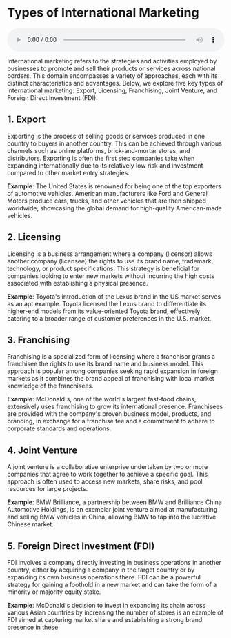 # Types of International Marketing

<audio controls style="width: 100%;">
  <source src="../../../../../audio/4th_sem/IM/Unit-1 Introduction to Global Marketing/1.e Types of International Marketing.mp3" type="audio/mpeg">
  Your browser does not support the audio element.
</audio>


International marketing refers to the strategies and activities employed by businesses to promote and sell their products or services across national borders. This domain encompasses a variety of approaches, each with its distinct characteristics and advantages. Below, we explore five key types of international marketing: Export, Licensing, Franchising, Joint Venture, and Foreign Direct Investment (FDI).

## 1. Export

Exporting is the process of selling goods or services produced in one country to buyers in another country. This can be achieved through various channels such as online platforms, brick-and-mortar stores, and distributors. Exporting is often the first step companies take when expanding internationally due to its relatively low risk and investment compared to other market entry strategies.

**Example**: The United States is renowned for being one of the top exporters of automotive vehicles. American manufacturers like Ford and General Motors produce cars, trucks, and other vehicles that are then shipped worldwide, showcasing the global demand for high-quality American-made vehicles.

## 2. Licensing

Licensing is a business arrangement where a company (licensor) allows another company (licensee) the rights to use its brand name, trademark, technology, or product specifications. This strategy is beneficial for companies looking to enter new markets without incurring the high costs associated with establishing a physical presence.

**Example**: Toyota's introduction of the Lexus brand in the US market serves as an apt example. Toyota licensed the Lexus brand to differentiate its higher-end models from its value-oriented Toyota brand, effectively catering to a broader range of customer preferences in the U.S. market.

## 3. Franchising

Franchising is a specialized form of licensing where a franchisor grants a franchisee the rights to use its brand name and business model. This approach is popular among companies seeking rapid expansion in foreign markets as it combines the brand appeal of franchising with local market knowledge of the franchisees.

**Example**: McDonald's, one of the world's largest fast-food chains, extensively uses franchising to grow its international presence. Franchisees are provided with the company's proven business model, products, and branding, in exchange for a franchise fee and a commitment to adhere to corporate standards and operations.

## 4. Joint Venture

A joint venture is a collaborative enterprise undertaken by two or more companies that agree to work together to achieve a specific goal. This approach is often used to access new markets, share risks, and pool resources for large projects.

**Example**: BMW Brilliance, a partnership between BMW and Brilliance China Automotive Holdings, is an exemplar joint venture aimed at manufacturing and selling BMW vehicles in China, allowing BMW to tap into the lucrative Chinese market.

## 5. Foreign Direct Investment (FDI)

FDI involves a company directly investing in business operations in another country, either by acquiring a company in the target country or by expanding its own business operations there. FDI can be a powerful strategy for gaining a foothold in a new market and can take the form of a minority or majority equity stake.

**Example**: McDonald's decision to invest in expanding its chain across various Asian countries by increasing the number of stores is an example of FDI aimed at capturing market share and establishing a strong brand presence in these

